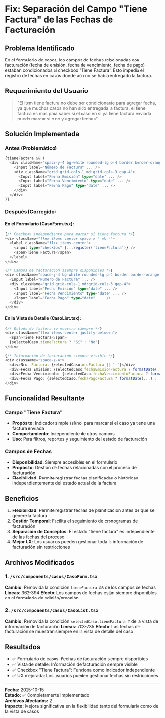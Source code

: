 # Fix: Separación del Campo "Tiene Factura" de las Fechas de Facturación

## Problema Identificado
En el formulario de casos, los campos de fechas relacionadas con facturación (fecha de emisión, fecha de vencimiento, fecha de pago) estaban condicionados al checkbox "Tiene Factura". Esto impedía el registro de fechas en casos donde aún no se había entregado la factura.

## Requerimiento del Usuario
> "El item tiene factura no debe ser condicionante para agregar fecha, ya que muchos casos no han sido entregada la factura, el tiene factura es mas para saber si el caso en si ya tiene factura enviada puedo marcar si o no y agregar fechas"

## Solución Implementada

### Antes (Problemático)
```typescript
{tieneFactura && (
  <div className="space-y-4 bg-white rounded-lg p-4 border border-orange-200">
    <Input label="Número de Factura" ... />
    <div className="grid grid-cols-1 md:grid-cols-3 gap-4">
      <Input label="Fecha Emisión" type="date" ... />
      <Input label="Fecha Vencimiento" type="date" ... />
      <Input label="Fecha Pago" type="date" ... />
    </div>
  </div>
)}
```

### Después (Corregido)

#### En el Formulario (CasoForm.tsx):
```typescript
{/* Checkbox independiente para marcar si tiene factura */}
<div className="flex items-center space-x-4 mb-4">
  <label className="flex items-center">
    <input type="checkbox" {...register('tieneFactura')} />
    <span>Tiene Factura</span>
  </label>
</div>

{/* Campos de facturación siempre disponibles */}
<div className="space-y-4 bg-white rounded-lg p-4 border border-orange-200">
  <Input label="Número de Factura" ... />
  <div className="grid grid-cols-1 md:grid-cols-3 gap-4">
    <Input label="Fecha Emisión" type="date" ... />
    <Input label="Fecha Vencimiento" type="date" ... />
    <Input label="Fecha Pago" type="date" ... />
  </div>
</div>
```

#### En la Vista de Detalle (CasoList.tsx):
```typescript
{/* Estado de factura se muestra siempre */}
<div className="flex items-center justify-between">
  <span>Tiene Factura</span>
  {selectedCaso.tieneFactura ? "Sí" : "No"}
</div>

{/* Información de facturación siempre visible */}
<div className="space-y-4">
  <div>Nro. Factura: {selectedCaso.nroFactura || '-'}</div>
  <div>Fecha Emisión: {selectedCaso.fechaEmisionFactura ? formatDate(...) : '-'}</div>
  <div>Fecha Vencimiento: {selectedCaso.fechaVencimientoFactura ? formatDate(...) : '-'}</div>
  <div>Fecha Pago: {selectedCaso.fechaPagoFactura ? formatDate(...) : '-'}</div>
</div>
```

## Funcionalidad Resultante

### Campo "Tiene Factura"
- **Propósito**: Indicador simple (sí/no) para marcar si el caso ya tiene una factura enviada
- **Comportamiento**: Independiente de otros campos
- **Uso**: Para filtros, reportes y seguimiento del estado de facturación

### Campos de Fechas
- **Disponibilidad**: Siempre accesibles en el formulario
- **Propósito**: Gestión de fechas relacionadas con el proceso de facturación
- **Flexibilidad**: Permite registrar fechas planificadas o históricas independientemente del estado actual de la factura

## Beneficios
1. **Flexibilidad**: Permite registrar fechas de planificación antes de que se genere la factura
2. **Gestión Temporal**: Facilita el seguimiento de cronogramas de facturación
3. **Separación de Conceptos**: El estado "tiene factura" es independiente de las fechas del proceso
4. **Mejor UX**: Los usuarios pueden gestionar toda la información de facturación sin restricciones

## Archivos Modificados

### 1. `/src/components/casos/CasoForm.tsx`
**Cambio**: Removida la condición `tieneFactura &&` de los campos de fechas
**Líneas**: 362-394
**Efecto**: Los campos de fechas están siempre disponibles en el formulario de edición/creación

### 2. `/src/components/casos/CasoList.tsx`
**Cambio**: Removida la condición `selectedCaso.tieneFactura ?` de la vista de información de facturación
**Líneas**: 703-735
**Efecto**: Las fechas de facturación se muestran siempre en la vista de detalle del caso

## Resultados
- ✅ Formulario de casos: Fechas de facturación siempre disponibles
- ✅ Vista de detalle: Información de facturación siempre visible
- ✅ Checkbox "Tiene Factura": Funciona como indicador independiente
- ✅ UX mejorada: Los usuarios pueden gestionar fechas sin restricciones

---
**Fecha:** 2025-10-15  
**Estado:** ✅ Completamente Implementado  
**Archivos Afectados:** 2  
**Impacto:** Mejora significativa en la flexibilidad tanto del formulario como de la vista de casos
